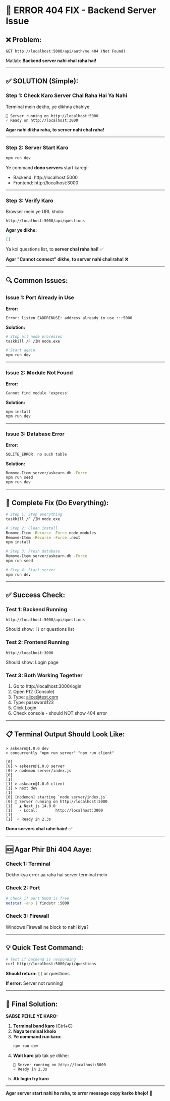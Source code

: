# 🔴 ERROR 404 FIX - Backend Server Issue

## ❌ Problem:
```
GET http://localhost:5000/api/auth/me 404 (Not Found)
```

Matlab: **Backend server nahi chal raha hai!**

---

## ✅ SOLUTION (Simple):

### **Step 1: Check Karo Server Chal Raha Hai Ya Nahi**

Terminal mein dekho, ye dikhna chahiye:
```
🚀 Server running on http://localhost:5000
✓ Ready on http://localhost:3000
```

**Agar nahi dikha raha, to server nahi chal raha!**

---

### **Step 2: Server Start Karo**

```bash
npm run dev
```

Ye command **dono servers** start karegi:
- Backend: http://localhost:5000
- Frontend: http://localhost:3000

---

### **Step 3: Verify Karo**

Browser mein ye URL kholo:
```
http://localhost:5000/api/questions
```

**Agar ye dikhe:**
```json
[]
```
Ya koi questions list, to **server chal raha hai!** ✅

**Agar "Cannot connect" dikhe, to server nahi chal raha!** ❌

---

## 🔍 Common Issues:

### Issue 1: Port Already in Use

**Error:**
```
Error: listen EADDRINUSE: address already in use :::5000
```

**Solution:**
```bash
# Stop all node processes
taskkill /F /IM node.exe

# Start again
npm run dev
```

---

### Issue 2: Module Not Found

**Error:**
```
Cannot find module 'express'
```

**Solution:**
```bash
npm install
npm run dev
```

---

### Issue 3: Database Error

**Error:**
```
SQLITE_ERROR: no such table
```

**Solution:**
```bash
Remove-Item server/askearn.db -Force
npm run seed
npm run dev
```

---

## 🎯 Complete Fix (Do Everything):

```bash
# Step 1: Stop everything
taskkill /F /IM node.exe

# Step 2: Clean install
Remove-Item -Recurse -Force node_modules
Remove-Item -Recurse -Force .next
npm install

# Step 3: Fresh database
Remove-Item server/askearn.db -Force
npm run seed

# Step 4: Start server
npm run dev
```

---

## ✅ Success Check:

### Test 1: Backend Running
```
http://localhost:5000/api/questions
```
Should show: `[]` or questions list

### Test 2: Frontend Running
```
http://localhost:3000
```
Should show: Login page

### Test 3: Both Working Together
1. Go to http://localhost:3000/login
2. Open F12 (Console)
3. Type: alice@test.com
4. Type: password123
5. Click Login
6. Check console - should NOT show 404 error

---

## 📋 Terminal Output Should Look Like:

```
> askearn@1.0.0 dev
> concurrently "npm run server" "npm run client"

[0] 
[0] > askearn@1.0.0 server
[0] > nodemon server/index.js
[0] 
[1] 
[1] > askearn@1.0.0 client
[1] > next dev
[1] 
[0] [nodemon] starting `node server/index.js`
[0] 🚀 Server running on http://localhost:5000
[1]   ▲ Next.js 14.0.0
[1]   - Local:        http://localhost:3000
[1] 
[1]  ✓ Ready in 2.3s
```

**Dono servers chal rahe hain!** ✅

---

## 🆘 Agar Phir Bhi 404 Aaye:

### Check 1: Terminal
Dekho kya error aa raha hai server terminal mein

### Check 2: Port
```bash
# Check if port 5000 is free
netstat -ano | findstr :5000
```

### Check 3: Firewall
Windows Firewall ne block to nahi kiya?

---

## 💡 Quick Test Command:

```bash
# Test if backend is responding
curl http://localhost:5000/api/questions
```

**Should return:** `[]` or questions

**If error:** Server not running!

---

## 🎯 Final Solution:

**SABSE PEHLE YE KARO:**

1. **Terminal band karo** (Ctrl+C)
2. **Naya terminal kholo**
3. **Ye command run karo:**
   ```bash
   npm run dev
   ```
4. **Wait karo** jab tak ye dikhe:
   ```
   🚀 Server running on http://localhost:5000
   ✓ Ready in 2.3s
   ```
5. **Ab login try karo**

---

**Agar server start nahi ho raha, to error message copy karke bhejo!** 📸
